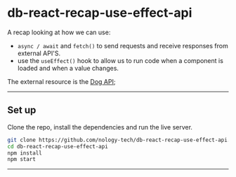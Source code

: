 # db-react-recap-use-effect-api

A recap looking at how we can use:

- `async / await` and `fetch()` to send requests and receive responses from external API'S.
- use the `useEffect()` hook to allow us to run code when a component is loaded and when a value changes.

The external resource is the [Dog API](https://dog.ceo/dog-api/);

---

## Set up

Clone the repo, install the dependencies and run the live server.

```bash
git clone https://github.com/nology-tech/db-react-recap-use-effect-api.git
cd db-react-recap-use-effect-api
npm install
npm start
```

---
